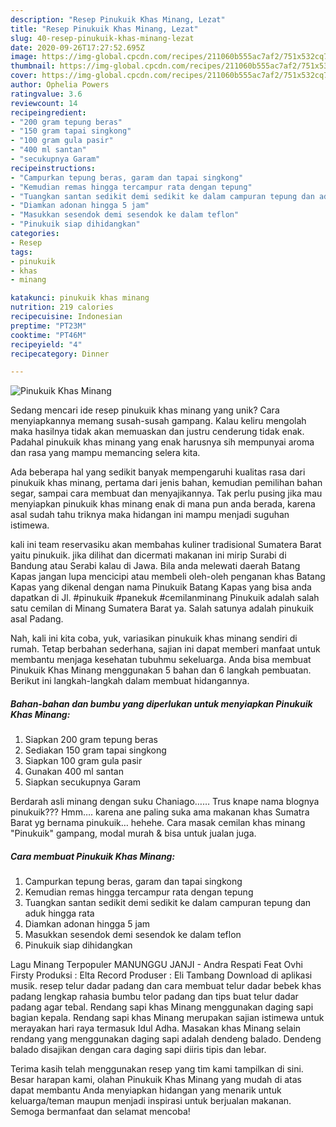 ```yaml
---
description: "Resep Pinukuik Khas Minang, Lezat"
title: "Resep Pinukuik Khas Minang, Lezat"
slug: 40-resep-pinukuik-khas-minang-lezat
date: 2020-09-26T17:27:52.695Z
image: https://img-global.cpcdn.com/recipes/211060b555ac7af2/751x532cq70/pinukuik-khas-minang-foto-resep-utama.jpg
thumbnail: https://img-global.cpcdn.com/recipes/211060b555ac7af2/751x532cq70/pinukuik-khas-minang-foto-resep-utama.jpg
cover: https://img-global.cpcdn.com/recipes/211060b555ac7af2/751x532cq70/pinukuik-khas-minang-foto-resep-utama.jpg
author: Ophelia Powers
ratingvalue: 3.6
reviewcount: 14
recipeingredient:
- "200 gram tepung beras"
- "150 gram tapai singkong"
- "100 gram gula pasir"
- "400 ml santan"
- "secukupnya Garam"
recipeinstructions:
- "Campurkan tepung beras, garam dan tapai singkong"
- "Kemudian remas hingga tercampur rata dengan tepung"
- "Tuangkan santan sedikit demi sedikit ke dalam campuran tepung dan aduk hingga rata"
- "Diamkan adonan hingga 5 jam"
- "Masukkan sesendok demi sesendok ke dalam teflon"
- "Pinukuik siap dihidangkan"
categories:
- Resep
tags:
- pinukuik
- khas
- minang

katakunci: pinukuik khas minang 
nutrition: 219 calories
recipecuisine: Indonesian
preptime: "PT23M"
cooktime: "PT46M"
recipeyield: "4"
recipecategory: Dinner

---
```



![Pinukuik Khas Minang](https://img-global.cpcdn.com/recipes/211060b555ac7af2/751x532cq70/pinukuik-khas-minang-foto-resep-utama.jpg)

Sedang mencari ide resep pinukuik khas minang yang unik? Cara menyiapkannya memang susah-susah gampang. Kalau keliru mengolah maka hasilnya tidak akan memuaskan dan justru cenderung tidak enak. Padahal pinukuik khas minang yang enak harusnya sih mempunyai aroma dan rasa yang mampu memancing selera kita.

Ada beberapa hal yang sedikit banyak mempengaruhi kualitas rasa dari pinukuik khas minang, pertama dari jenis bahan, kemudian pemilihan bahan segar, sampai cara membuat dan menyajikannya. Tak perlu pusing jika mau menyiapkan pinukuik khas minang enak di mana pun anda berada, karena asal sudah tahu triknya maka hidangan ini mampu menjadi suguhan istimewa.

kali ini team reservasiku akan membahas kuliner tradisional Sumatera Barat yaitu pinukuik. jika dilihat dan dicermati makanan ini mirip Surabi di Bandung atau Serabi kalau di Jawa. Bila anda melewati daerah Batang Kapas jangan lupa mencicipi atau membeli oleh-oleh penganan khas Batang Kapas yang dikenal dengan nama Pinukuik Batang Kapas yang bisa anda dapatkan di Jl. #pinukuik #panekuk #cemilanminang Pinukuik adalah salah satu cemilan di Minang Sumatera Barat ya. Salah satunya adalah pinukuik asal Padang.


Nah, kali ini kita coba, yuk, variasikan pinukuik khas minang sendiri di rumah. Tetap berbahan sederhana, sajian ini dapat memberi manfaat untuk membantu menjaga kesehatan tubuhmu sekeluarga. Anda bisa membuat Pinukuik Khas Minang menggunakan 5 bahan dan 6 langkah pembuatan. Berikut ini langkah-langkah dalam membuat hidangannya.

<!--inarticleads1-->

##### Bahan-bahan dan bumbu yang diperlukan untuk menyiapkan Pinukuik Khas Minang:

1. Siapkan 200 gram tepung beras
1. Sediakan 150 gram tapai singkong
1. Siapkan 100 gram gula pasir
1. Gunakan 400 ml santan
1. Siapkan secukupnya Garam


Berdarah asli minang dengan suku Chaniago…… Trus knape nama blognya pinukuik??? Hmm…. karena ane paling suka ama makanan khas Sumatra Barat yg bernama pinukuik… hehehe. Cara masak cemilan khas minang &#34;Pinukuik&#34; gampang, modal murah &amp; bisa untuk jualan juga. 

<!--inarticleads2-->

##### Cara membuat Pinukuik Khas Minang:

1. Campurkan tepung beras, garam dan tapai singkong
1. Kemudian remas hingga tercampur rata dengan tepung
1. Tuangkan santan sedikit demi sedikit ke dalam campuran tepung dan aduk hingga rata
1. Diamkan adonan hingga 5 jam
1. Masukkan sesendok demi sesendok ke dalam teflon
1. Pinukuik siap dihidangkan


Lagu Minang Terpopuler MANUNGGU JANJI - Andra Respati Feat Ovhi Firsty Produksi : Elta Record Produser : Eli Tambang Download di aplikasi musik. resep telur dadar padang dan cara membuat telur dadar bebek khas padang lengkap rahasia bumbu telor padang dan tips buat telur dadar padang agar tebal. Rendang sapi khas Minang menggunakan daging sapi bagian kepala. Rendang sapi khas Minang merupakan sajian istimewa untuk merayakan hari raya termasuk Idul Adha. Masakan khas Minang selain rendang yang menggunakan daging sapi adalah dendeng balado. Dendeng balado disajikan dengan cara daging sapi diiris tipis dan lebar. 

Terima kasih telah menggunakan resep yang tim kami tampilkan di sini. Besar harapan kami, olahan Pinukuik Khas Minang yang mudah di atas dapat membantu Anda menyiapkan hidangan yang menarik untuk keluarga/teman maupun menjadi inspirasi untuk berjualan makanan. Semoga bermanfaat dan selamat mencoba!
